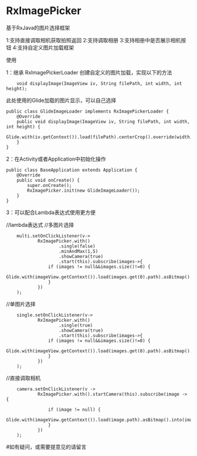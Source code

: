 # RxImagePicker
基于RxJava的图片选择框架

  1:支持直接调取相机获取拍照返回
	2:支持调取相册
	3:支持相册中是否展示相机按钮
	4:支持自定义图片加载框架
	
使用

1：继承 RxImagePickerLoader 创建自定义的图片加载，实现以下的方法   
	
		void displayImage(ImageView iv, String filePath, int width, int height);
			
此处使用的Glide加载的图片显示，可以自己选择
			
	public class GlideImageLoader implements RxImagePickerLoader {
		@Override
		public void displayImage(ImageView iv, String filePath, int width, int height) {
			Glide.with(iv.getContext()).load(filePath).centerCrop().override(width,height).into(iv);
		}
	}
2：在Activity或者Application中初始化操作

	public class BaseApplication extends Application {
		@Override
		public void onCreate() {
			super.onCreate();
			RxImagePicker.init(new GlideImageLoader());
		}
	}
3：可以配合Lambda表达式使用更方便

//lambda表达式
//多图片选择
	
        multi.setOnClickListener(v->
                RxImagePicker.with()
                        .single(false)
                        .minAndMax(1,5)
                        .showCamera(true)
                        .start(this).subscribe(images->{
                    if (images != null&&images.size()!=0) {
                        Glide.with(imageView.getContext()).load(images.get(0).path).asBitmap().into(imageView);
                    }
                })
        );
//单图片选择
	
        single.setOnClickListener(v->
                RxImagePicker.with()
                        .single(true)
                        .showCamera(true)
                        .start(this).subscribe(images->{
                    if (images != null&&images.size()!=0) {
                        Glide.with(imageView.getContext()).load(images.get(0).path).asBitmap().into(imageView);
                    }
                })
        );
//直接调取相机
 
        camera.setOnClickListener(v ->
                RxImagePicker.with().startCamera(this).subscribe(image -> {
                  
                    if (image != null) {
                        Glide.with(imageView.getContext()).load(image.path).asBitmap().into(imageView);
                    }
                })
        );
#如有疑问，或需要提意见的请留言
